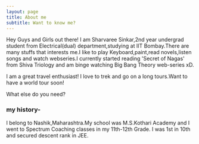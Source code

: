```yaml
---
layout: page
title: About me
subtitle: Want to know me?
---
```


Hey Guys and Girls out there!
I am Sharvaree Sinkar,2nd year undergrad student from Electrical(dual) department,studying at IIT Bombay.There are many stuffs that interests me.I like to play Keyboard,paint,read novels,listen songs and watch webseries.I currently started reading 'Secret of Nagas' from Shiva Triology and am binge watching Big Bang Theory web-series xD.

I am a great travel enthusiast! I love to trek and go on a long tours.Want to have a world tour soon!

What else do you need?

### my history-

I belong to Nashik,Maharashtra.My school was M.S.Kothari Academy and I went to Spectrum Coaching classes in my 11th-12th Grade.
I was 1st in 10th and secured descent rank in JEE.
